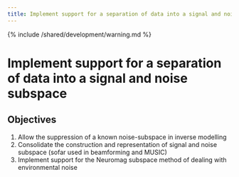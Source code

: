 ```yaml
---
title: Implement support for a separation of data into a signal and noise subspace
---
```


{% include /shared/development/warning.md %}

# Implement support for a separation of data into a signal and noise subspace

## Objectives

1.  Allow the suppression of a known noise-subspace in inverse modelling
2.  Consolidate the construction and representation of signal and noise subspace (sofar used in beamforming and MUSIC)
3.  Implement support for the Neuromag subspace method of dealing with environmental noise
